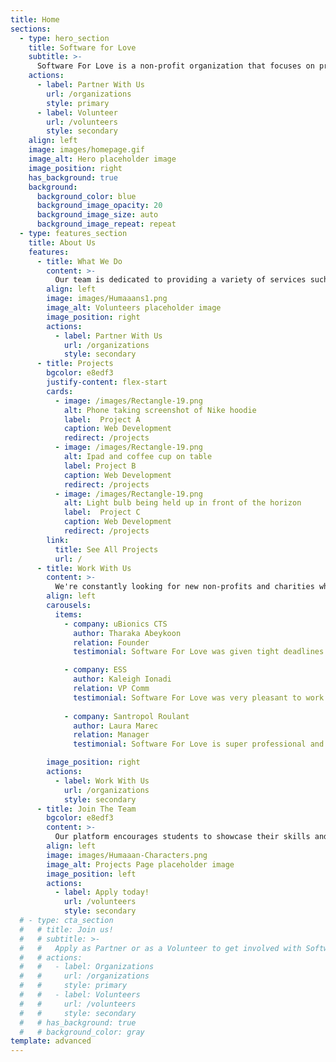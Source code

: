 ```yaml
---
title: Home
sections:
  - type: hero_section
    title: Software for Love
    subtitle: >-
      Software For Love is a non-profit organization that focuses on providing software solutions. We are a team of young professionals who are passionate about technology and seek to give back to our community.
    actions:
      - label: Partner With Us
        url: /organizations
        style: primary
      - label: Volunteer
        url: /volunteers
        style: secondary
    align: left
    image: images/homepage.gif
    image_alt: Hero placeholder image
    image_position: right
    has_background: true
    background:
      background_color: blue
      background_image_opacity: 20
      background_image_size: auto
      background_image_repeat: repeat
  - type: features_section
    title: About Us
    features:
      - title: What We Do
        content: >-
          Our team is dedicated to providing a variety of services such as web development, UI/UX design, data analytics, and database management. We understand that it may be difficult or expensive for charities or non-profits to acquire the software solutions that they need, so we work with them to build custom solutions, free of charge.
        align: left
        image: images/Humaaans1.png
        image_alt: Volunteers placeholder image
        image_position: right
        actions:
          - label: Partner With Us
            url: /organizations
            style: secondary
      - title: Projects
        bgcolor: e8edf3
        justify-content: flex-start
        cards:
          - image: /images/Rectangle-19.png
            alt: Phone taking screenshot of Nike hoodie
            label:  Project A
            caption: Web Development
            redirect: /projects
          - image: /images/Rectangle-19.png
            alt: Ipad and coffee cup on table
            label: Project B
            caption: Web Development
            redirect: /projects
          - image: /images/Rectangle-19.png
            alt: Light bulb being held up in front of the horizon
            label:  Project C
            caption: Web Development
            redirect: /projects
        link:
          title: See All Projects
          url: /
      - title: Work With Us
        content: >-
          We're constantly looking for new non-profits and charities who could benefit from the services that we provide. Here are a few testimonies from our clients!
        align: left
        carousels:
          items:
            - company: uBionics CTS
              author: Tharaka Abeykoon
              relation: Founder
              testimonial: Software For Love was given tight deadlines which they followed through and the website was done very well. uBionics loves their work!

            - company: ESS
              author: Kaleigh Ionadi
              relation: VP Comm
              testimonial: Software For Love was very pleasant to work with and produced a quality product for our team at ESS to use for many years to come.
            
            - company: Santropol Roulant
              author: Laura Marec
              relation: Manager
              testimonial: Software For Love is super professional and efficient, they are solution driven and adapt to the need of their clients.

        image_position: right
        actions:
          - label: Work With Us
            url: /organizations
            style: secondary
      - title: Join The Team
        bgcolor: e8edf3
        content: >-
          Our platform encourages students to showcase their skills and abilities, while also providing back to the community. We actively recruit new talent for marketing, finance, engineering, and more.
        align: left
        image: images/Humaaan-Characters.png
        image_alt: Projects Page placeholder image
        image_position: left
        actions:
          - label: Apply today!
            url: /volunteers
            style: secondary
  # - type: cta_section
  #   # title: Join us!
  #   # subtitle: >-
  #   #   Apply as Partner or as a Volunteer to get involved with Software for Love
  #   # actions:
  #   #   - label: Organizations
  #   #     url: /organizations
  #   #     style: primary
  #   #   - label: Volunteers
  #   #     url: /volunteers
  #   #     style: secondary
  #   # has_background: true
  #   # background_color: gray
template: advanced
---
```

